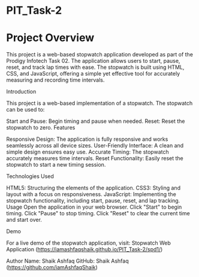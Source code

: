 # PIT_Task-2

# Project Overview
This project is a web-based stopwatch application developed as part of the Prodigy Infotech Task 02. The application allows users to start, pause, reset, and track lap times with ease. The stopwatch is built using HTML, CSS, and JavaScript, offering a simple yet effective tool for accurately measuring and recording time intervals.

Introduction

This project is a web-based implementation of a stopwatch. The stopwatch can be used to:

Start and Pause: Begin timing and pause when needed.
Reset: Reset the stopwatch to zero.
Features

Responsive Design: The application is fully responsive and works seamlessly across all device sizes.
User-Friendly Interface: A clean and simple design ensures easy use.
Accurate Timing: The stopwatch accurately measures time intervals.
Reset Functionality: Easily reset the stopwatch to start a new timing session.

Technologies Used

HTML5: Structuring the elements of the application.
CSS3: Styling and layout with a focus on responsiveness.
JavaScript: Implementing the stopwatch functionality, including start, pause, reset, and lap tracking.
Usage
Open the application in your web browser.
Click "Start" to begin timing.
Click "Pause" to stop timing.
Click "Reset" to clear the current time and start over.

Demo

For a live demo of the stopwatch application, visit: Stopwatch Web Application (https://iamashfaqshaik.github.io/PIT_Task-2/spd1/)

Author
Name: Shaik Ashfaq
GitHub: Shaik Ashfaq (https://github.com/iamAshfaqShaik)
